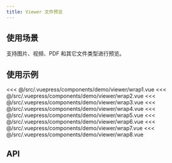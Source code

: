 ```yaml
---
title: Viewer 文件预览
---
```


## 使用场景

支持图片、视频、PDF 和其它文件类型进行预览。


## 使用示例

<layout-code-box title="基础使用" description="不需要任何配置，通过 v-model 指定要预览的文件列表。">
  <demo-viewer-wrap1 />
  <highlight-code slot="codeText" lang="vue">
<<< @/src/.vuepress/components/demo/viewer/wrap1.vue
  </highlight-code>
</layout-code-box>

<layout-code-box title="指定文件列表的文件类型" description="通过 fileType 字段指定统一的文件类型，使用 listType 设置文件列表的展示形式。">
  <demo-viewer-wrap2 />
  <highlight-code slot="codeText" lang="vue">
<<< @/src/.vuepress/components/demo/viewer/wrap2.vue
  </highlight-code>
</layout-code-box>

<layout-code-box title="支持不同格式的参数" description="还支持传递一个对象，或者一个单独的文件 url 访问路径，或者作为单独的文件预览组件。">
  <demo-viewer-wrap3 />
  <highlight-code slot="codeText" lang="vue">
<<< @/src/.vuepress/components/demo/viewer/wrap3.vue
  </highlight-code>
</layout-code-box>

<layout-code-box title="文件名省略处理" description="指定宽度，超出后文件名显示省略号，移动上去显示完整文件名。">
  <demo-viewer-wrap4 />
  <highlight-code slot="codeText" lang="vue">
<<< @/src/.vuepress/components/demo/viewer/wrap4.vue
  </highlight-code>
</layout-code-box>

<layout-code-box title="自定义内容" description="完全自定义要显示的列表内容，组件只提供预览的能力。">
  <demo-viewer-wrap5 />
  <highlight-code slot="codeText" lang="vue">
<<< @/src/.vuepress/components/demo/viewer/wrap5.vue
  </highlight-code>
</layout-code-box>

<layout-code-box title="支持音频文件播放" description="支持音频文件播放。">
  <demo-viewer-wrap6 />
  <highlight-code slot="codeText" lang="vue">
<<< @/src/.vuepress/components/demo/viewer/wrap6.vue
  </highlight-code>
</layout-code-box>

<layout-code-box title="卡片类型自定义展示几列" description="卡片类型自定义展示几列，类似栅格布局里面的 span 属性配置。">
  <demo-viewer-wrap7 />
  <highlight-code slot="codeText" lang="vue">
<<< @/src/.vuepress/components/demo/viewer/wrap7.vue
  </highlight-code>
</layout-code-box>

<layout-code-box title="通过全局挂载使用" description="全局挂载了 $viewer 函数，可直接调用函数后调用 showModal 来使用。">
  <demo-viewer-wrap8 />
  <highlight-code slot="codeText" lang="vue">
<<< @/src/.vuepress/components/demo/viewer/wrap8.vue
  </highlight-code>
</layout-code-box>


## API

<layout-table title="Attributes" :columns="columns" :dataSource="records" />

<layout-table title="Methods" :columns="columns" :dataSource="methodRecords" />

<layout-table title="插槽" :columns="columns" :dataSource="slotRecords" />

<layout-table title="全局方法" :columns="columns" :dataSource="globalRecords" />

<script>
  export default {
    data() {
      return { 
        columns: ['参数', '说明', '类型', '可选值', '默认值'],
        records: [{
          0: 'v-model',
          1: '受控，如果是数据回显，结构支持 [{name: \'\', url: \'\'}] 和 [{fileName: \'\', filePath: \'\'}]',
          2: 'Array',
          3: '[]',
          4: '[]'
        }, {
          0: 'fileType',
          1: '文件类型，默认通过后缀识别，如果指定了就优先使用',
          2: 'String',
          3: 'image | video | pdf | file',
          4: ''
        }, {
          0: 'listType',
          1: '文件的上传类型，根据不同的 listType 切换成不同的上传样式',
          2: 'String',
          3: 'thumbnail | link | card | custom',
          4: 'thumbnail'
        }, {
          0: 'downloadUrl',
          1: '文件预览地址，如果传递了就使用，否则去取 $api.download',
          2: 'String',
          3: 'String',
          4: '\'\''
        }, {
          0: 'addDownloadPath',
          1: '是否自动添加文件下载地址，默认不拼接，一般也不需要拼接',
          2: 'Boolean',
          3: 'true | false',
          4: 'false'
        }, {
          0: 'showFileList',
          1: '是否显示文件列表，如果在上传组件里面使用则不需要展示列表',
          2: 'String',
          3: 'image | video | pdf | file',
          4: 'true'
        }, {
          0: 'fieldKey',
          1: '设置默认值的文件列表时，传递的 name 和 url，接口一般返回的是 fileName 和 filePath，默认先取 name 和 url，没有的话再去取 fileName 和 filePath',
          2: 'Object',
          3: '{name: String, url: String}',
          4: '{name: \'fileName\', url: \'filePath\'}'
        }, {
          0: 'span',
          1: '仅 listType 为 card 生效，文件列表以栅格形式展示',
          2: 'Boolean | Number',
          3: 'false | Number',
          4: 'false'
        }, {
          0: 'usePdf',
          1: '是否使用 ak-pdf 组件来显示 pdf 文件，默认使用 iframe 来加载。因为在 IE11 里面 pdf 文件会变成下载，所以需要借助 ak-pdf 来展示',
          2: 'Boolean | Object<ak-pdf-canvas attrs>',
          3: 'false | Object',
          4: 'false'
        }, {
          0: 'onAfterClosed',
          1: '弹框完全关闭后的回调',
          2: 'Function',
          3: '--',
          4: '--'
        }, {
          0: 'showDownload',
          1: '是否显示下载按钮',
          2: 'Boolean',
          3: 'true | false',
          4: 'false'
        }],
        // 方法
        methodRecords: [{
          0: 'refs.showModal',
          1: '显示弹框，activeIndex 默认选中第一个，传递具体下标来选中，如果是 true 也是默认选中第一个',
          2: 'Function',
          3: 'Function',
          4: 'showModal(record, activeIndex = true)'
        }, {
          0: 'refs.hideModal',
          1: '隐藏弹框，跟 showModal 对应',
          2: 'Function',
          3: '--',
          4: '--'
        }, {
          0: 'fileChange',
          1: '预览文件切换的回调，点击切换、箭头切换、初次打开预览这三个地方都会触发该方法的回调',
          2: 'Function',
          3: '--',
          4: 'function(index, record)'
        }],
        slotRecords: [{
          0: 'slot=default',
          1: '默认插槽，配合 listType=custom 使用，当默认展示的文件列表不满足时使用。',
          2: '--',
          3: '--',
          4: '--'
        }, {
          0: 'slot=actions',
          1: '在文件列表后面追加操作使用。',
          2: '--',
          3: '--',
          4: '--'
        }, {
          0: 'slot=preview',
          1: '当预览的文件类型需要自定义时使用。',
          2: '--',
          3: '--',
          4: '--'
        }],
        // 全局挂载使用的方法
        globalRecords: [{
          0: 'this.$viewer',
          1: '全局挂载的方法，初始化的时候支持传递所有的 props 属性，返回的实例新增了 close 方法，与 hideModal 的区别是 close 方法在关闭弹框的同时会移除弹框的 DOM 节点，如果是通过全局挂载来使用的弹框，建议是 close 来关闭',
          2: 'Function',
          3: 'this.$viewer(props)',
          4: '--'
        }, {
          0: 'viewer.close',
          1: '调用 this.$viewer 之后返回的 close() 函数，用来关闭当前打开的预览弹框',
          2: 'Function',
          3: '--',
          4: '--'
        }]
      }
    },
  }
</script>

<style>
</style>
